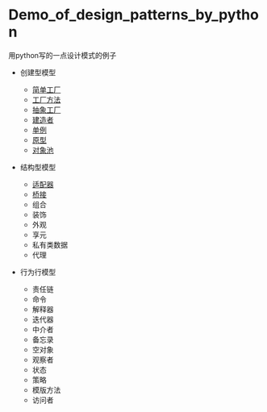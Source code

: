 # Demo_of_design_patterns_by_python
用python写的一点设计模式的例子

* 创建型模型
    * [简单工厂](/simple_factory/README.md)
    * [工厂方法](/factory_method/Readme.md)
    * [抽象工厂](/abstract_factory/Readme.md)
    * [建造者](/builder_pattern/Readme.md)
    * [单例](/singleton_pattern/Readme.md)
    * [原型](/prototype_pattern/Readme.md)
    * [对象池](/object_pool_pattern/Readme.md)
    
* 结构型模型
    * [适配器](/adapter_pattern/Readme.md)
    * [桥接](/bridge_pattern/Readme.md)
    * 组合
    * 装饰
    * 外观
    * 享元
    * 私有类数据
    * 代理
    
* 行为行模型
    * 责任链
    * 命令
    * 解释器
    * 迭代器
    * 中介者
    * 备忘录
    * 空对象
    * 观察者
    * 状态
    * 策略
    * 模版方法
    * 访问者
